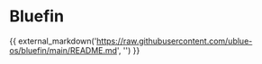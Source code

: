 # Bluefin

{{ external_markdown('https://raw.githubusercontent.com/ublue-os/bluefin/main/README.md', '') }}
